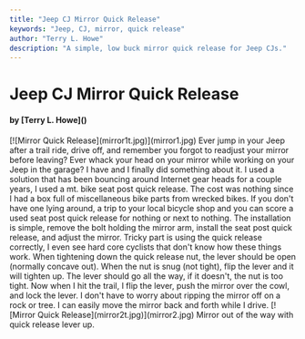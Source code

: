 ```yaml
---
title: "Jeep CJ Mirror Quick Release"
keywords: "Jeep, CJ, mirror, quick release"
author: "Terry L. Howe"
description: "A simple, low buck mirror quick release for Jeep CJs."
---
```


# Jeep CJ Mirror Quick Release
<H4>by [Terry L. Howe]()</H4>
[![Mirror Quick Release](mirror1t.jpg)](mirror1.jpg)
Ever jump in your Jeep after a trail ride, drive off, and remember
you forgot to readjust your mirror before leaving?  Ever whack your
head on your mirror while working on your Jeep in the garage?  I have
and I finally did something about it.  I used a solution that has
been bouncing around Internet gear heads for a couple years, I used
a mt. bike seat post quick release.  The cost was nothing since I
had a box full of miscellaneous bike parts from wrecked bikes.  If
you don't have one lying around, a trip to your local bicycle shop
and you can score a used seat post quick release for nothing or
next to nothing.
The installation is simple, remove the bolt holding the mirror arm,
install the seat post quick release, and adjust the mirror.  Tricky part
is using the quick release correctly, I even see hard core cyclists
that don't know how these things work.  When tightening down the
quick release nut, the lever should be open (normally concave out).
When the nut is snug (not tight), flip the lever and it will tighten
up.  The lever should go all the way, if it doesn't, the nut is too
tight.
Now when I hit the trail, I flip the lever, push the mirror over
the cowl, and lock the lever.  I don't have to worry about ripping
the mirror off on a rock or tree.  I can easily move the mirror back
and forth while I drive.
[![Mirror Quick Release](mirror2t.jpg)](mirror2.jpg)
Mirror out of the way with quick release lever up.